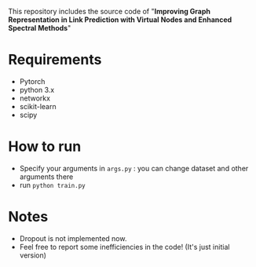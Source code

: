 This repository includes the source code of "**Improving Graph Representation in Link Prediction with Virtual Nodes and Enhanced Spectral Methods**"

# Requirements

* Pytorch 
* python 3.x
* networkx
* scikit-learn
* scipy

# How to run
* Specify your arguments in `args.py` : you can change dataset and other arguments there
* run `python train.py`

# Notes

* Dropout is not implemented now.
* Feel free to report some inefficiencies in the code! (It's just initial version)
